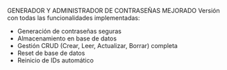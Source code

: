 GENERADOR Y ADMINISTRADOR DE CONTRASEÑAS MEJORADO
Versión con todas las funcionalidades implementadas:
- Generación de contraseñas seguras
- Almacenamiento en base de datos
- Gestión CRUD (Crear, Leer, Actualizar, Borrar) completa
- Reset de base de datos
- Reinicio de IDs automático
